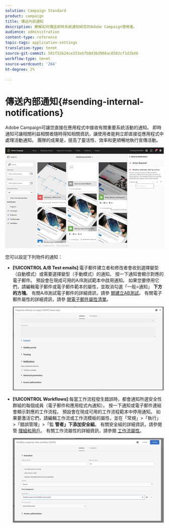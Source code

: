 ```yaml
---
solution: Campaign Standard
product: campaign
title: 傳送內部通知
description: 瞭解如何傳送即時系統通知給您的Adobe Campaign使用者。
audience: administration
content-type: reference
topic-tags: application-settings
translation-type: tm+mt
source-git-commit: 501f52624ce253eb7b0d36d908ac8502cf1d3b48
workflow-type: tm+mt
source-wordcount: '264'
ht-degree: 2%

---
```



# 傳送內部通知{#sending-internal-notifications}

Adobe Campaign可讓您直接在應用程式中接收有關重要系統活動的通知。 即時通知可讓相關利益相關者隨時得知相關資訊，讓使用者能夠立即直接從應用程式中處理活動通知。 團隊的成果是，提高了靈活性、效率和更順暢地執行宣傳活動。

![](assets/pulse_3.png)

您可以設定下列物件的通知：

* **[!UICONTROL A/B Test emails]**:電子郵件建立者和修改者會收到選擇變型（自動模式）或需要選擇變型（手動模式）的通知。 按一下通知會顯示對應的電子郵件。 預設會在現成可用的A/B測試範本中啟用通知。 如果您要停用它們，請編輯電子郵件或電子郵件範本的屬性，並取消勾選「一般>通知」 **下方的方塊**。 有關A/B測試電子郵件的詳細資訊，請參 [閱建立AB測試](../../channels/using/designing-an-a-b-test-email.md)。 有關電子郵件屬性的詳細資訊，請參 [閱電子郵件屬性清單](../../administration/using/configuring-email-channel.md#list-of-email-properties)。

   ![](assets/pulse_2.png)

* **[!UICONTROL Workflows]**:每當工作流程發生錯誤時，都會通知所選安全性群組的每個成員（電子郵件和應用程式內通知）。 按一下通知或電子郵件連結會顯示對應的工作流程。 預設會在現成可用的工作流程範本中停用通知。 如果要激活它們，請編輯工作流或工作流模板的屬性，並在「常規」>「執行」>「錯誤管理」>「監 **管者」下添加安全組**。 有關安全組的詳細資訊，請參閱管 [理組和用戶](../../administration/using/managing-groups-and-users.md)。 有關工作流屬性的詳細資訊，請參閱 [工作流屬性](../../automating/using/managing-execution-options.md)。

   ![](assets/pulse_1.png)
